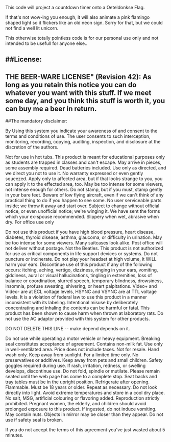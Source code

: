 

This code will project a countdown timer onto a Oeteldonkse Flag.

If that's not wow-ing you enough, it will also animate a pink flamingo shaped light so it flickers like an old neon sign.
Sorry for that, but we could not find a well lit unicorn.

This otherwise totally pointless code is for our personal use only and not intended to be usefull for anyone else..

##License:
----------------------------------------------------------------------------
THE BEER-WARE LICENSE" (Revision 42):
As long as you retain this notice you can do whatever you want with this
stuff. If we meet some day, and you think this stuff is worth it,
you can buy me a beer in return.
----------------------------------------------------------------------------

##The mandatory disclaimer:

By Using this system you indicate your awareness of and consent to the terms and conditions of use.
The user consents to such interception, monitoring, recording, copying, auditing,  inspection,
and disclosure at the discretion of the authors.

Not for use in hot tubs. This product is meant for educational purposes only as students are trapped in classes and can't escape. May arrive in pieces, some assembly required. Dead batteries included. Use only as directed, and we direct you not to use it. No warranty expressed or even gently squeezed. Apply only to affected area, but if that looks strange to you, you can apply it to the effected area, too. May be too intense for some viewers, not intense enough for others. Do not stamp, but if you must, stamp gently in your bare feet. Beware of low flying aircraft, even if we can't think of any practical thing to do if you happen to see some. No user serviceable parts inside; we throw it away and start over. Subject to change without official notice, or even unofficial notice; we're winging it. We have sent the forms which your ex-spouse recommended. Slippery when wet, abrasive when dry. For office use only

Do not use this product if you have high blood pressure, heart disease, diabetes, thyroid disease,
asthma, glaucoma, or difficulty in urination. May be too intense for some viewers. Many suitcases look alike. Post office will not deliver without postage. Not the Beatles. This  product is not authorized for use as critical components in life support devices or systems. Do not puncture or incinerate. Do not play your headset at high volume, it WILL harm your ears. Discontinue use of this product if any of the following occurs: itching, aching, vertigo, dizziness, ringing in your ears, vomiting, giddiness, aural or visual hallucinations, tingling in extremities, loss of balance or coordination, slurred speech, temporary blindness, drowsiness, insomnia, profuse sweating, shivering, or heart palpitations. Video+ and Video- are at ECL voltage levels, HSYNC and VSYNC are at TTL voltage levels. It is a violation of federal law to use this product in a manner inconsistent with its labeling. Intentional misuse by deliberately concentrating and inhaling the contents can be harmful or fatal. This product has been shown to cause harm when thrown at laboratory rats. Do not use the AC adaptor provided with this system for other products.

 DO NOT DELETE THIS LINE -- make depend depends on it.

Do not use while operating a motor vehicle or heavy equipment. Breaking seal constitutes acceptance of agreement. Contains non-milk fat. Use only in well-ventilated area. Price does not include taxes. Not for resale. Hand wash only. Keep away from sunlight. For a limited time only. No preservatives or additives. Keep away from pets and small children. Safety goggles required during use. If rash, irritation, redness, or swelling develops, discontinue use. Do not fold, spindle or mutilate. Please remain seated until the web page has come to a complete stop. Seat backs and tray tables must be in the upright position. Refrigerate after opening. Flammable. Must be 18 years or older. Repeat as necessary. Do not look directly into light. Avoid extreme temperatures and store in a cool dry place. No salt, MSG, artificial colouring or flavoring added. Reproduction strictly prohibited.
Pregnant women, the elderly, and children should avoid prolonged exposure to this product. If ingested, do not induce vomiting. May contain nuts. Objects in mirror may be closer than they appear. Do not use if safety seal is broken.

If you do not accept the terms of this agreement you've just wasted about 5 minutes.
